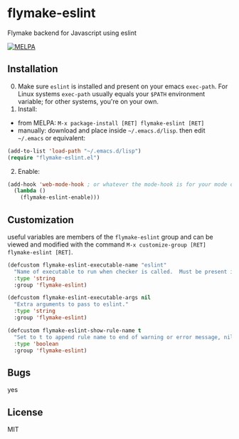 # flymake-eslint
Flymake backend for Javascript using eslint

[![MELPA](https://melpa.org/packages/flymake-eslint-badge.svg)](https://melpa.org/#/flymake-eslint)

## Installation

0. Make sure `eslint` is installed and present on your emacs `exec-path`.  For Linux systems `exec-path` usually equals your `$PATH` environment variable; for other systems, you're on your own.
1. Install:
  - from MELPA: `M-x package-install [RET] flymake-eslint [RET]`
  - manually: download and place inside `~/.emacs.d/lisp`.  then edit `~/.emacs` or equivalent:
  ```lisp
  (add-to-list 'load-path "~/.emacs.d/lisp")
  (require "flymake-eslint.el")
  ```
2. Enable:
```lisp
(add-hook 'web-mode-hook ; or whatever the mode-hook is for your mode of choice
  (lambda ()
    (flymake-eslint-enable)))
```
## Customization

useful variables are members of the `flymake-eslint` group and can be viewed and modified with the command `M-x customize-group [RET] flymake-eslint [RET]`.

```lisp
(defcustom flymake-eslint-executable-name "eslint"
  "Name of executable to run when checker is called.  Must be present in variable `exec-path'."
  :type 'string
  :group 'flymake-eslint)

(defcustom flymake-eslint-executable-args nil
  "Extra arguments to pass to eslint."
  :type 'string
  :group 'flymake-eslint)

(defcustom flymake-eslint-show-rule-name t
  "Set to t to append rule name to end of warning or error message, nil otherwise."
  :type 'boolean
  :group 'flymake-eslint)
```

## Bugs

yes

## License

MIT
